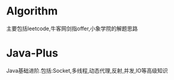 Algorithm
===

主要包括leetcode,牛客网剑指offer,小象学院的解题思路

Java-Plus
===

Java基础进阶.包括:Socket,多线程,动态代理,反射,并发,IO等高级知识

